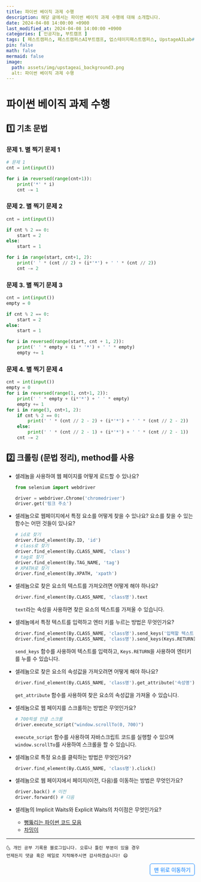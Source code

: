 ```yaml
---
title: 파이썬 베이직 과제 수행
description: 해당 글에서는 파이썬 베이직 과제 수행에 대해 소개합니다.
date: 2024-04-08 14:00:00 +0900
last_modified_at: 2024-04-08 14:00:00 +0900
categories: [ 인공지능, 부트캠프 ]
tags: [ 패스트캠퍼스, 패스트캠퍼스AI부트캠프, 업스테이지패스트캠퍼스, UpstageAILab#국비지원, 패스트캠퍼스업스테이지에이아이랩, 패스트캠퍼스업스테이지부트캠프 ]
pin: false
math: false
mermaid: false
image:
  path: assets/img/upstageai_background3.png
  alt: 파이썬 베이직 과제 수행
---
```


# 파이썬 베이직 과제 수행
## 1️⃣ 기초 문법
### 문제 1. 별 찍기 문제 1
```python
# 문제 1
cnt = int(input())

for i in reversed(range(cnt+1)):
    print('*' * i)
    cnt -= 1
```

### 문제 2. 별 찍기 문제 2
```python
cnt = int(input())

if cnt % 2 == 0:
    start = 2
else:
    start = 1

for i in range(start, cnt+1, 2):
    print(' ' * (cnt // 2) + (i*'*') + ' ' * (cnt // 2))
    cnt -= 2
```

### 문제 3. 별 찍기 문제 3
```python
cnt = int(input())
empty = 0

if cnt % 2 == 0:
    start = 2
else:
    start = 1

for i in reversed(range(start, cnt + 1, 2)):
    print(' ' * empty + (i * '*') + ' ' * empty)
    empty += 1
```

### 문제 4. 별 찍기 문제 4
```python
cnt = int(input())
empty = 0
for i in reversed(range(1, cnt+1, 2)):
    print(' ' * empty + (i*'*') + ' ' * empty)
    empty += 1
for i in range(3, cnt+1, 2):
    if cnt % 2 == 0:
        print(' ' * (cnt // 2 - 2) + (i*'*') + ' ' * (cnt // 2 - 2))
    else:
        print(' ' * (cnt // 2 - 1) + (i*'*') + ' ' * (cnt // 2 - 1))
    cnt -= 2
```

## 2️⃣ 크롤링 (문법 정리), method를 사용
- 셀레늄을 사용하여 웹 페이지를 어떻게 로드할 수 있나요?

  ```python
  from selenium import webdriver

  driver = webdriver.Chrome('chromedriver')
  driver.get('링크 주소')
  ```

- 셀레늄으로 웹페이지에서 특정 요소를 어떻게 찾을 수 있나요? 요소를 찾을 수 있는 함수는 어떤 것들이 있나요?
  
  ```python
  # id로 찾기
  driver.find_element(By.ID, 'id')
  # class로 찾기
  driver.find_element(By.CLASS_NAME, 'class')
  # tag로 찾기
  driver.find_element(By.TAG_NAME, 'tag')
  # XPATH로 찾기
  driver.find_element(By.XPATH, 'xpath')
  ```

- 셀레늄으로 찾은 요소의 텍스트를 가져오려면 어떻게 해야 하나요?

  ```python
  driver.find_element(By.CLASS_NAME, 'class명').text
  ```
  `text`라는 속성을 사용하면 찾은 요소의 텍스트를 가져올 수 있습니다.

- 셀레늄에서 특정 텍스트를 입력하고 엔터 키를 누르는 방법은 무엇인가요?
  
  ```python
  driver.find_element(By.CLASS_NAME, 'class명').send_keys('입력할 텍스트')
  driver.find_element(By.CLASS_NAME, 'class명').send_keys(Keys.RETURN)
  ```
  `send_keys` 함수를 사용하여 텍스트를 입력하고, `Keys.RETURN`을 사용하여 엔터키를 누를 수 있습니다.

- 셀레늄으로 찾은 요소의 속성값을 가져오려면 어떻게 해야 하나요?
  
  ```python
  driver.find_element(By.CLASS_NAME, 'class명').get_attribute('속성명')
  ```
  `get_attribute` 함수를 사용하여 찾은 요소의 속성값을 가져올 수 있습니다.

- 셀레늄으로 웹 페이지를 스크롤하는 방법은 무엇인가요?
    
  ```python
  # 700픽셀 만큼 스크롤
  driver.execute_script("window.scrollTo(0, 700)")
  ```
  `execute_script` 함수를 사용하여 자바스크립트 코드를 실행할 수 있으며 `window.scrollTo`를 사용하여 스크롤을 할 수 있습니다.

- 셀레늄으로 특정 요소를 클릭하는 방법은 무엇인가요?
    
  ```python
  driver.find_element(By.CLASS_NAME, 'class명').click()
  ```

- 셀레늄으로 웹 페이지에서 페이지(이전, 다음)를 이동하는 방법은 무엇인가요?
      
  ```python
  driver.back() # 이전
  driver.forward() # 다음
  ```

- 셀레늄의 Implicit Waits와 Explicit Waits의 차이점은 무엇인가요?
  - [뻥뚫리는 파이썬 코드 모음](https://pythondocs.net/selenium/%EC%85%80%EB%A0%88%EB%8B%88%EC%9B%80-wait-%EA%B0%9C%EB%85%90-%EC%9D%B4%ED%95%B4%ED%95%98%EA%B8%B0-implicitly-wait-vs-explicitly-wait/)
  - [차밍이](https://chancoding.tistory.com/202)


***
    🌜 개인 공부 기록용 블로그입니다. 오류나 틀린 부분이 있을 경우 
    언제든지 댓글 혹은 메일로 지적해주시면 감사하겠습니다! 😄


<a href="#" style="display: inline-block; padding: 5px 10px; color: #007bff; text-decoration: none; border: 0.5px solid #007bff; border-radius: 5px; float: right;">맨 위로 이동하기</a>